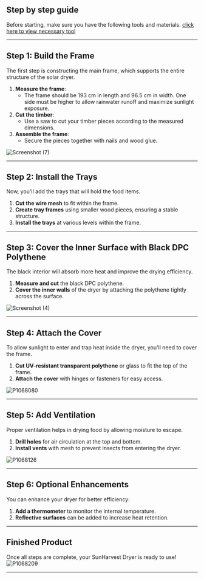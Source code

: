 
## Step by step guide
Before starting, make sure you have the following tools and materials. [click here to view necessary tool](Tools%20and%20materials%20used.md)

---

## Step 1: Build the Frame

The first step is constructing the main frame, which supports the entire structure of the solar dryer.

1. **Measure the frame**: 
   - The frame should be 193 cm in length and 96.5 cm in width. One side must be higher to allow rainwater runoff and maximize sunlight exposure.
2. **Cut the timber**: 
   - Use a saw to cut your timber pieces according to the measured dimensions.
3. **Assemble the frame**:
   - Secure the pieces together with nails and wood glue.


![Screenshot (7)](https://github.com/user-attachments/assets/40ea6e07-8c5e-4093-a0f6-62652c82a5bd)

---

## Step 2: Install the Trays

Now, you'll add the trays that will hold the food items.

1. **Cut the wire mesh** to fit within the frame.
2. **Create tray frames** using smaller wood pieces, ensuring a stable structure.
3. **Install the trays** at various levels within the frame.




---



## Step 3: Cover the Inner Surface with Black DPC Polythene

The black interior will absorb more heat and improve the drying efficiency.

1. **Measure and cut** the black DPC polythene.
2. **Cover the inner walls** of the dryer by attaching the polythene tightly across the surface.

![Screenshot (4)](https://github.com/user-attachments/assets/769bbe05-965d-49c4-9098-c12b5399900f)


---
## Step 4: Attach the Cover

To allow sunlight to enter and trap heat inside the dryer, you'll need to cover the frame.

1. **Cut UV-resistant transparent polythene** or glass to fit the top of the frame.
2. **Attach the cover** with hinges or fasteners for easy access.

![P1068080](https://github.com/user-attachments/assets/c1af47be-5409-40b6-bf92-aea4213ece0f)

---
## Step 5: Add Ventilation

Proper ventilation helps in drying food by allowing moisture to escape.

1. **Drill holes** for air circulation at the top and bottom.
2. **Install vents** with mesh to prevent insects from entering the dryer.

![P1068126](https://github.com/user-attachments/assets/4da1ed9d-7744-4642-98c0-e462f5dbae04)


---

## Step 6: Optional Enhancements

You can enhance your dryer for better efficiency:

1. **Add a thermometer** to monitor the internal temperature.
2. **Reflective surfaces** can be added to increase heat retention.

---

## Finished Product

Once all steps are complete, your SunHarvest Dryer is ready to use!
![P1068209](https://github.com/user-attachments/assets/8e2ac0c8-bf9a-4683-a2dd-1a09a93f10a0)


---

